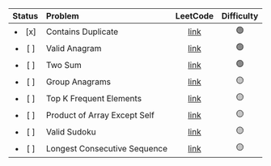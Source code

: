 |    Status     | Problem                      |                              LeetCode                              |   Difficulty    |
| :-----------: | :--------------------------- | :----------------------------------------------------------------: | :-------------: |
| <li>[x] </li> | Contains Duplicate           |      [link](https://leetcode.com/problems/contains-duplicate)      | :green_circle:  |
| <li>[ ] </li> | Valid Anagram                |        [link](https://leetcode.com/problems/valid-anagram)         | :green_circle:  |
| <li>[ ] </li> | Two Sum                      |           [link](https://leetcode.com/problems/two-sum)            | :green_circle:  |
| <li>[ ] </li> | Group Anagrams               |        [link](https://leetcode.com/problems/group-anagrams)        | :yellow_circle: |
| <li>[ ] </li> | Top K Frequent Elements      |   [link](https://leetcode.com/problems/top-k-frequent-elements)    | :yellow_circle: |
| <li>[ ] </li> | Product of Array Except Self | [link](https://leetcode.com/problems/product-of-array-except-self) | :yellow_circle: |
| <li>[ ] </li> | Valid Sudoku                 |         [link](https://leetcode.com/problems/valid-sudoku)         | :yellow_circle: |
| <li>[ ] </li> | Longest Consecutive Sequence | [link](https://leetcode.com/problems/longest-consecutive-sequence) | :yellow_circle: |
